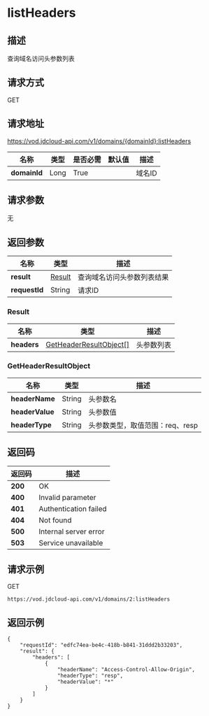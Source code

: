 # listHeaders


## 描述
查询域名访问头参数列表

## 请求方式
GET

## 请求地址
https://vod.jdcloud-api.com/v1/domains/{domainId}:listHeaders

|名称|类型|是否必需|默认值|描述|
|---|---|---|---|---|
|**domainId**|Long|True| |域名ID|

## 请求参数
无


## 返回参数
|名称|类型|描述|
|---|---|---|
|**result**|[Result](listheaders#result)|查询域名访问头参数列表结果|
|**requestId**|String|请求ID|

### <div id="result">Result</div>
|名称|类型|描述|
|---|---|---|
|**headers**|[GetHeaderResultObject[]](listheaders#getheaderresultobject)|头参数列表|
### <div id="getheaderresultobject">GetHeaderResultObject</div>
|名称|类型|描述|
|---|---|---|
|**headerName**|String|头参数名|
|**headerValue**|String|头参数值|
|**headerType**|String|头参数类型，取值范围：req、resp|

## 返回码
|返回码|描述|
|---|---|
|**200**|OK|
|**400**|Invalid parameter|
|**401**|Authentication failed|
|**404**|Not found|
|**500**|Internal server error|
|**503**|Service unavailable|

## 请求示例
GET
```
https://vod.jdcloud-api.com/v1/domains/2:listHeaders

```

## 返回示例
```
{
    "requestId": "edfc74ea-be4c-418b-b841-31ddd2b33203", 
    "result": {
        "headers": [
            {
                "headerName": "Access-Control-Allow-Origin", 
                "headerType": "resp", 
                "headerValue": "*"
            }
        ]
    }
}
```
